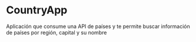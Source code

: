 # CountryApp

Aplicación que consume una API de países y te permite buscar información de países por región, capital y su nombre


